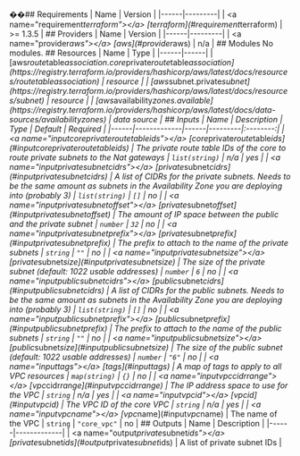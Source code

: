 ��# #   R e q u i r e m e n t s     |   N a m e   |   V e r s i o n   |   | - - - - - - | - - - - - - - - - |   |   < a   n a m e = " r e q u i r e m e n t * t e r r a f o r m " > < / a >   [ t e r r a f o r m ] ( # r e q u i r e m e n t \ * t e r r a f o r m )   |   > =   1 . 3 . 5   |     # #   P r o v i d e r s     |   N a m e   |   V e r s i o n   |   | - - - - - - | - - - - - - - - - |   |   < a   n a m e = " p r o v i d e r * a w s " > < / a >   [ a w s ] ( # p r o v i d e r \ * a w s )   |   n / a   |     # #   M o d u l e s     N o   m o d u l e s .     # #   R e s o u r c e s     |   N a m e   |   T y p e   |   | - - - - - - | - - - - - - |   |   [ a w s _ r o u t e _ t a b l e _ a s s o c i a t i o n . c o r e _ p r i v a t e _ r o u t e _ t a b l e _ a s s o c i a t i o n ] ( h t t p s : / / r e g i s t r y . t e r r a f o r m . i o / p r o v i d e r s / h a s h i c o r p / a w s / l a t e s t / d o c s / r e s o u r c e s / r o u t e * t a b l e * a s s o c i a t i o n )   |   r e s o u r c e   |   |   [ a w s _ s u b n e t . p r i v a t e _ s u b n e t ] ( h t t p s : / / r e g i s t r y . t e r r a f o r m . i o / p r o v i d e r s / h a s h i c o r p / a w s / l a t e s t / d o c s / r e s o u r c e s / s u b n e t )   |   r e s o u r c e   |   |   [ a w s _ a v a i l a b i l i t y _ z o n e s . a v a i l a b l e ] ( h t t p s : / / r e g i s t r y . t e r r a f o r m . i o / p r o v i d e r s / h a s h i c o r p / a w s / l a t e s t / d o c s / d a t a - s o u r c e s / a v a i l a b i l i t y * z o n e s )   |   d a t a   s o u r c e   |     # #   I n p u t s     |   N a m e   |   D e s c r i p t i o n   |   T y p e   |   D e f a u l t   |   R e q u i r e d   |   | - - - - - - | - - - - - - - - - - - - - | - - - - - - | - - - - - - - - - | : - - - - - - - - : |   |   < a   n a m e = " i n p u t * c o r e * p r i v a t e * r o u t e * t a b l e * i d s " > < / a >   [ c o r e \ _ p r i v a t e \ _ r o u t e \ _ t a b l e \ _ i d s ] ( # i n p u t \ * c o r e \ * p r i v a t e \ * r o u t e \ * t a b l e \ * i d s )   |   T h e   p r i v a t e   r o u t e   t a b l e   I D s   o f   t h e   c o r e   t o   r o u t e   p r i v a t e   s u b n e t s   t o   t h e   N a t   g a t e w a y s   |   ` l i s t ( s t r i n g ) `   |   n / a   |   y e s   |   |   < a   n a m e = " i n p u t * p r i v a t e * s u b n e t * c i d r s " > < / a >   [ p r i v a t e \ _ s u b n e t \ _ c i d r s ] ( # i n p u t \ * p r i v a t e \ * s u b n e t \ * c i d r s )   |   A   l i s t   o f   C I D R s   f o r   t h e   p r i v a t e   s u b n e t s .   N e e d s   t o   b e   t h e   s a m e   a m o u n t   a s   s u b n e t s   i n   t h e   A v a i l a b i l i t y   Z o n e   y o u   a r e   d e p l o y i n g   i n t o   ( p r o b a b l y   3 )   |   ` l i s t ( s t r i n g ) `   |   ` [ ] `   |   n o   |   |   < a   n a m e = " i n p u t * p r i v a t e * s u b n e t * o f f s e t " > < / a >   [ p r i v a t e \ _ s u b n e t \ _ o f f s e t ] ( # i n p u t \ * p r i v a t e \ * s u b n e t \ * o f f s e t )   |   T h e   a m o u n t   o f   I P   s p a c e   b e t w e e n   t h e   p u b l i c   a n d   t h e   p r i v a t e   s u b n e t   |   ` n u m b e r `   |   ` 3 2 `   |   n o   |   |   < a   n a m e = " i n p u t * p r i v a t e * s u b n e t * p r e f i x " > < / a >   [ p r i v a t e \ _ s u b n e t \ _ p r e f i x ] ( # i n p u t \ * p r i v a t e \ * s u b n e t \ * p r e f i x )   |   T h e   p r e f i x   t o   a t t a c h   t o   t h e   n a m e   o f   t h e   p r i v a t e   s u b n e t s   |   ` s t r i n g `   |   ` " " `   |   n o   |   |   < a   n a m e = " i n p u t * p r i v a t e * s u b n e t * s i z e " > < / a >   [ p r i v a t e \ _ s u b n e t \ _ s i z e ] ( # i n p u t \ * p r i v a t e \ * s u b n e t \ * s i z e )   |   T h e   s i z e   o f   t h e   p r i v a t e   s u b n e t   ( d e f a u l t :   1 0 2 2   u s a b l e   a d d r e s s e s )   |   ` n u m b e r `   |   ` 6 `   |   n o   |   |   < a   n a m e = " i n p u t * p u b l i c * s u b n e t * c i d r s " > < / a >   [ p u b l i c \ _ s u b n e t \ _ c i d r s ] ( # i n p u t \ * p u b l i c \ * s u b n e t \ * c i d r s )   |   A   l i s t   o f   C I D R s   f o r   t h e   p u b l i c   s u b n e t s .   N e e d s   t o   b e   t h e   s a m e   a m o u n t   a s   s u b n e t s   i n   t h e   A v a i l a b i l i t y   Z o n e   y o u   a r e   d e p l o y i n g   i n t o   ( p r o b a b l y   3 )   |   ` l i s t ( s t r i n g ) `   |   ` [ ] `   |   n o   |   |   < a   n a m e = " i n p u t * p u b l i c * s u b n e t * p r e f i x " > < / a >   [ p u b l i c \ _ s u b n e t \ _ p r e f i x ] ( # i n p u t \ * p u b l i c \ * s u b n e t \ * p r e f i x )   |   T h e   p r e f i x   t o   a t t a c h   t o   t h e   n a m e   o f   t h e   p u b l i c   s u b n e t s   |   ` s t r i n g `   |   ` " " `   |   n o   |   |   < a   n a m e = " i n p u t * p u b l i c * s u b n e t * s i z e " > < / a >   [ p u b l i c \ _ s u b n e t \ _ s i z e ] ( # i n p u t \ * p u b l i c \ * s u b n e t \ * s i z e )   |   T h e   s i z e   o f   t h e   p u b l i c   s u b n e t   ( d e f a u l t :   1 0 2 2   u s a b l e   a d d r e s s e s )   |   ` n u m b e r `   |   ` " 6 " `   |   n o   |   |   < a   n a m e = " i n p u t * t a g s " > < / a >   [ t a g s ] ( # i n p u t \ * t a g s )   |   A   m a p   o f   t a g s   t o   a p p l y   t o   a l l   V P C   r e s o u r c e s   |   ` m a p ( s t r i n g ) `   |   ` { } `   |   n o   |   |   < a   n a m e = " i n p u t * v p c * c i d r * r a n g e " > < / a >   [ v p c \ _ c i d r \ _ r a n g e ] ( # i n p u t \ * v p c \ * c i d r \ * r a n g e )   |   T h e   I P   a d d r e s s   s p a c e   t o   u s e   f o r   t h e   V P C   |   ` s t r i n g `   |   n / a   |   y e s   |   |   < a   n a m e = " i n p u t * v p c * i d " > < / a >   [ v p c \ * i d ] ( # i n p u t \ * v p c \ * i d )   |   T h e   V P C   I D   o f   t h e   c o r e   V P C   |   ` s t r i n g `   |   n / a   |   y e s   |   |   < a   n a m e = " i n p u t * v p c * n a m e " > < / a >   [ v p c \ _ n a m e ] ( # i n p u t \ * v p c \ * n a m e )   |   T h e   n a m e   o f   t h e   V P C   |   ` s t r i n g `   |   ` " c o r e _ v p c " `   |   n o   |     # #   O u t p u t s     |   N a m e   |   D e s c r i p t i o n   |   | - - - - - - | - - - - - - - - - - - - - |   |   < a   n a m e = " o u t p u t * p r i v a t e * s u b n e t * i d s " > < / a >   [ p r i v a t e \ * s u b n e t \ * i d s ] ( # o u t p u t \ * p r i v a t e \ * s u b n e t \ * i d s )   |   A   l i s t   o f   p r i v a t e   s u b n e t   I D s   |   